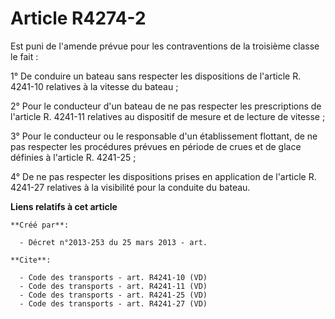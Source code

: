 # Article R4274-2

Est puni de l'amende prévue pour les contraventions de la troisième classe le fait : 

1° De conduire un bateau sans respecter les dispositions de l'article R. 4241-10 relatives à la vitesse du bateau ; 

2° Pour le conducteur d'un bateau de ne pas respecter les prescriptions de l'article R. 4241-11 relatives au dispositif de
mesure et de lecture de vitesse ; 

3° Pour le conducteur ou le responsable d'un établissement flottant, de ne pas respecter les procédures prévues en période de
crues et de glace définies à l'article R. 4241-25 ; 

4° De ne pas respecter les dispositions prises en application de l'article R. 4241-27 relatives à la visibilité pour la
conduite du bateau.

**Liens relatifs à cet article**

	**Créé par**:

	  - Décret n°2013-253 du 25 mars 2013 - art.

	**Cite**:

	  - Code des transports - art. R4241-10 (VD)
	  - Code des transports - art. R4241-11 (VD)
	  - Code des transports - art. R4241-25 (VD)
	  - Code des transports - art. R4241-27 (VD)
